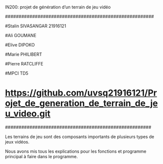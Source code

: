 IN200: projet de génération d’un terrain de jeu vidéo

#######################################################

#Stalin SIVASANGAR 21916121

#Ali GOUMANE

#Elive DIPOKO

#Marie PHILIBERT

#Pierre RATCLIFFE

#MPCI TD5
# https://github.com/uvsq21916121/Projet_de_generation_de_terrain_de_jeu_video.git

######################################################

Les terrains de jeu sont des composants importants de plusieurs types de jeux vidéos.

 Nous avons mis tous les explications pour les fonctions et programme principal à faire dans le programme.
